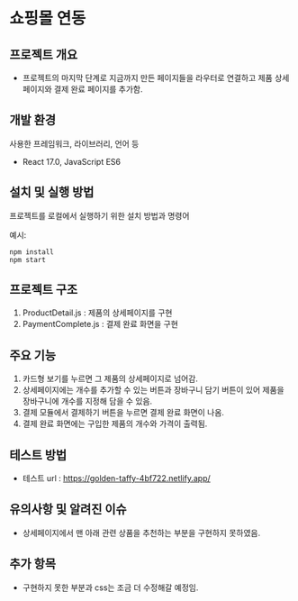 # 쇼핑몰 연동

## 프로젝트 개요

- 프로젝트의 마지막 단계로 지금까지 만든 페이지들을 라우터로 연결하고 제품 상세페이지와 결제 완료 페이지를 추가함.
  
## 개발 환경

사용한 프레임워크, 라이브러리, 언어 등

- React 17.0, JavaScript ES6

## 설치 및 실행 방법

프로젝트를 로컬에서 실행하기 위한 설치 방법과 명령어

예시:
```
npm install
npm start
```

## 프로젝트 구조
1. ProductDetail.js : 제품의 상세페이지를 구현
2. PaymentComplete.js : 결제 완료 화면을 구현

## 주요 기능
1. 카드형 보기를 누르면 그 제품의 상세페이지로 넘어감.
2. 상세페이지에는 개수를 추가할 수 있는 버튼과 장바구니 담기 버튼이 있어 제품을 장바구니에 개수를 지정해 담을 수 있음.
3. 결제 모듈에서 결제하기 버튼을 누르면 결제 완료 화면이 나옴.
4. 결제 완료 화면에는 구입한 제품의 개수와 가격이 출력됨.

## 테스트 방법

- 테스트 url : https://golden-taffy-4bf722.netlify.app/

## 유의사항 및 알려진 이슈

- 상세페이지에서 맨 아래 관련 상품을 추천하는 부분을 구현하지 못하였음.

## 추가 항목

- 구현하지 못한 부분과 css는 조금 더 수정해갈 예정임.
